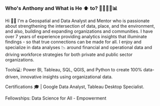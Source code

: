 ### Who's Anthony and What is He ⬆️ to? 🧮👨🏿‍💻📊
Hi 👋🏽 I'm a Geospatial and Data Analyst and Mentor who is passionate about strengthening the intersection of data, place, and the environment, and also, building and expanding organizations and communities. I have over 7 years of experience providing analytics insights that illuminate findings - so that true connections can be made for all. I enjoy and specialize in data analyses 📉 around financial and operational data and driving workforce strategies for both private and public sector organizations.

Tools💻: Power BI, Tableau, SQL, QGIS, and Python to create 100% data-driven, innovative insights using organizational data.

Certifications 🎓 | Google Data Analyst, Tableau Desktop Specialist.

Fellowships: Data Science for All - Empowerment

<!--
**AnthonyJohnsonJr/anthonyjohnsonjr** is a ✨ _special_ ✨ repository because its `README.md` (this file) appears on your GitHub profile.

Here are some ideas to get you started:

- 🔭 I’m currently working on ...
- 🌱 I’m currently learning ...
- 👯 I’m looking to collaborate on ...
- 🤔 I’m looking for help with ...
- 💬 Ask me about ...
- 📫 How to reach me: ...
- 😄 Pronouns: ...
- ⚡ Fun fact: ...
-->
